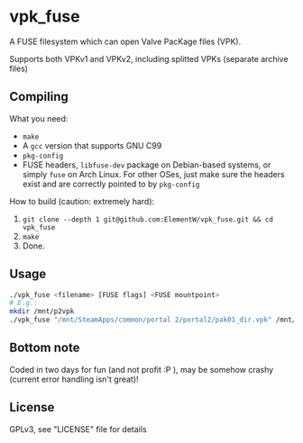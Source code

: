 vpk_fuse
=========

A FUSE filesystem which can open Valve PacKage files (VPK).

Supports both VPKv1 and VPKv2, including splitted VPKs (separate archive files)

Compiling
----

What you need:
 - `make`
 - A `gcc` version that supports GNU C99
 - `pkg-config`
 - FUSE headers, `libfuse-dev` package on Debian-based systems, or simply `fuse` on Arch Linux. For other OSes, just make sure the headers exist and are correctly pointed to by `pkg-config`

How to build (caution: extremely hard):
 1. `git clone --depth 1 git@github.com:ElementW/vpk_fuse.git && cd vpk_fuse`
 2. `make`
 3. Done.

Usage
----

```sh
./vpk_fuse <filename> [FUSE flags] <FUSE mountpoint>
# E.g.:
mkdir /mnt/p2vpk
./vpk_fuse "/mnt/SteamApps/common/portal 2/portal2/pak01_dir.vpk" /mnt/p2vpk
```

Bottom note
----

Coded in two days for fun (and not profit :P ), may be somehow crashy (current error handling isn't great)!

License
----

GPLv3, see "LICENSE" file for details 
